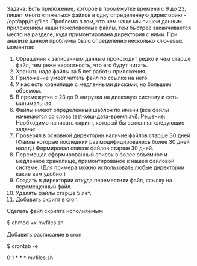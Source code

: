 Задача: Есть приложение, которое в промежутке времени с 9 до 23, пишет много «тяжелых» файлов в одну определенную директорию - /opt/app/bigfiles. Проблема в том, что чем чаще мы пишем данным приложением наши тяжеловесные файлы, тем быстрее заканчивается место на разделе, куда примонтирована директория с ними. При анализе данной проблемы было определенно несколько ключевых моментов:
1. Обращения к записанным данным происходит редко и чем старше файл, тем реже вероятность, что его будут читать.
2. Хранить надо файлы за 5 лет работы приложения.
3. Приложение умеет читать файл по ссылке на него.
4. У нас есть хранилище с медленными дисками, но большим объемом.
5. В промежутке с 23 до 9 нагрузка на дисковую систему и сеть минимальная.
6. Файлы имеют определенный шаблон по имени (все файлы начинаются со слова test-хеш-дата-время.avi).
Решение: Необходимо написать скрипт, который бы выполнял следующие задачи:
1. Проверял в основной директории наличие файлов старше 30 дней (Файлы которые последний раз модифицировались более 30 дней назад.) Формировал список файлов старше 30 дней.
2. Перемещал сформированный список в более объемное и медленное хранилище, примонтированое к нашей файловой системе. (Для примера можно использовать любые директории какие вам удобно.)
3. Создать в директории откуда переместили файл, ссылку на перемещенный файл.
4. Удалять файлы старше 5 лет.
5. Добавить скрипт в cron

Сделать файл скрипта исполняемым

$ chmod +x mvfiles.sh

Добавить расписание в cron

$ crontab -e

0 1 * * * mvfiles.sh
